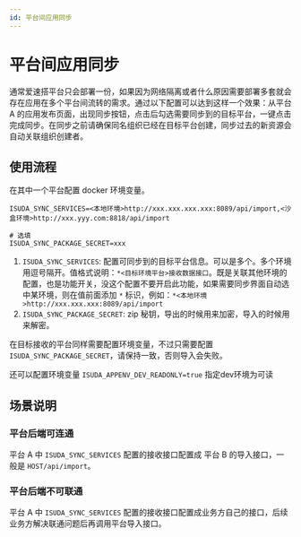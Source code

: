 ```yaml
---
id: 平台间应用同步
---
```


# 平台间应用同步

通常爱速搭平台只会部署一份，如果因为网络隔离或者什么原因需要部署多套就会存在应用在多个平台间流转的需求。通过以下配置可以达到这样一个效果：从平台 A 的应用发布页面，出现同步按钮，点击后勾选需要同步到的目标平台，一键点击完成同步。在同步之前请确保同名组织已经在目标平台创建，同步过去的新资源会自动关联组织创建者。

## 使用流程

在其中一个平台配置 docker 环境变量。

```
ISUDA_SYNC_SERVICES=<本地环境>http://xxx.xxx.xxx.xxx:8089/api/import,<沙盒环境>http://xxx.yyy.com:8818/api/import

# 选填
ISUDA_SYNC_PACKAGE_SECRET=xxx
```

1. `ISUDA_SYNC_SERVICES`: 配置可同步到的目标平台信息。可以是多个。多个环境用逗号隔开。值格式说明：`*<目标环境平台>接收数据接口`。既是关联其他环境的配置，也是功能开关，没这个配置不要开启此功能，如果需要同步界面自动选中某环境，则在值前面添加 `*` 标识，例如：`*<本地环境>http://xxx.xxx.xxx:8089/api/import`
2. `ISUDA_SYNC_PACKAGE_SECRET`: zip 秘钥，导出的时候用来加密，导入的时候用来解密。

在目标接收的平台同样需要配置环境变量，不过只需要配置 `ISUDA_SYNC_PACKAGE_SECRET`，请保持一致，否则导入会失败。

还可以配置环境变量 `ISUDA_APPENV_DEV_READONLY=true` 指定dev环境为可读

## 场景说明

### 平台后端可连通

平台 A 中 `ISUDA_SYNC_SERVICES` 配置的接收接口配置成 平台 B 的导入接口，一般是 `HOST/api/import`。

### 平台后端不可联通

平台 A 中 `ISUDA_SYNC_SERVICES` 配置的接收接口配置成业务方自己的接口，后续业务方解决联通问题后再调用平台导入接口。
